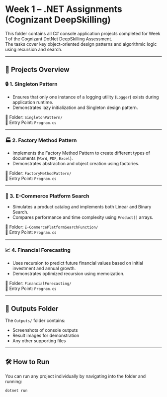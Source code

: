 # Week 1 – .NET Assignments (Cognizant DeepSkilling)

This folder contains all C# console application projects completed for Week 1 of the Cognizant DotNet DeepSkilling Assessment.  
The tasks cover key object-oriented design patterns and algorithmic logic using recursion and search.

---

## 🧩 Projects Overview

### 🔒 1. Singleton Pattern
- Ensures that only one instance of a logging utility (`Logger`) exists during application runtime.
- Demonstrates lazy initialization and Singleton design pattern.

📁 Folder: `SingletonPattern/`  
📄 Entry Point: `Program.cs`

---

### 🏭 2. Factory Method Pattern
- Implements the Factory Method Pattern to create different types of documents (`Word`, `PDF`, `Excel`).
- Demonstrates abstraction and object creation using factories.

📁 Folder: `FactoryMethodPattern/`  
📄 Entry Point: `Program.cs`

---

### 🛒 3. E-Commerce Platform Search
- Simulates a product catalog and implements both Linear and Binary Search.
- Compares performance and time complexity using `Product[]` arrays.

📁 Folder: `E-CommercePlatformSearchFunction/`  
📄 Entry Point: `Program.cs`

---

### 📈 4. Financial Forecasting
- Uses recursion to predict future financial values based on initial investment and annual growth.
- Demonstrates optimized recursion using memoization.

📁 Folder: `FinancialForecasting/`  
📄 Entry Point: `Program.cs`

---

## 📂 Outputs Folder

The `Outputs/` folder contains:
- Screenshots of console outputs
- Result images for demonstration
- Any other supporting files

---

## 🛠 How to Run

You can run any project individually by navigating into the folder and running:

```bash
dotnet run
```
